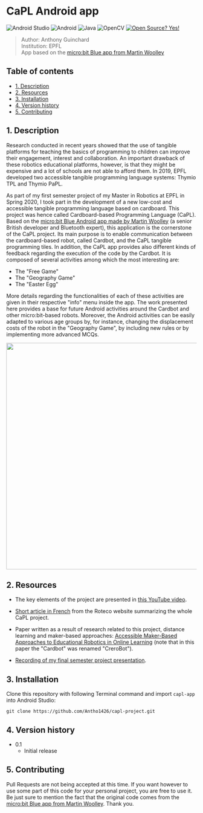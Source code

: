 # CaPL Android app

![Android Studio](https://img.shields.io/badge/Android_Studio-3DDC84?style=for-the-badge&logo=android-studio&logoColor=white)
![Android](https://img.shields.io/badge/Android-3DDC84?style=for-the-badge&logo=android&logoColor=white)
![Java](https://img.shields.io/badge/java-%23ED8B00.svg?style=for-the-badge&logo=java&logoColor=white)
![OpenCV](https://img.shields.io/badge/opencv-%23white.svg?style=for-the-badge&logo=opencv&logoColor=white)
[![Open Source? Yes!](https://badgen.net/badge/Open%20Source%20%3F/Yes%21/blue?icon=github)](https://github.com/Naereen/badges/)

[comment]: <> (Badges taken from: https://github.com/Ileriayo/markdown-badges and https://github.com/alexandresanlim/Badges4-README.md-Profile)

 > Author: Anthony Guinchard <br>
 > Institution: EPFL <br>
 > App based on the [micro:bit Blue app from Martin Woolley](https://github.com/microbit-foundation/microbit-blue)
 
## Table of contents
* [1. Description](#1-description)
* [2. Resources](#2-resources)
* [3. Installation](#3-installation)
* [4. Version history](#4-version-history)
* [5. Contributing](#5-contributing)

<!-- toc -->

## 1. Description

Research conducted in recent years showed that the use of tangible platforms for teaching the basics of programming to children can improve their engagement, interest and collaboration. An important drawback of these robotics educational platforms, however, is that they might be expensive and a lot of schools are not able to afford them. In 2019, EPFL developed two accessible tangible programming language systems: Thymio TPL and Thymio PaPL.

As part of my first semester project of my Master in Robotics at EPFL in Spring 2020, I took part in the development of a new low-cost and accessible tangible programming language based on cardboard. This project was hence called Cardboard-based Programming Language (CaPL). Based on the [micro:bit Blue Android app made by Martin Woolley](https://github.com/microbit-foundation/microbit-blue) (a senior British developer and Bluetooth expert), this application is the cornerstone of the CaPL project. Its main purpose is to enable communication between the cardboard-based robot, called Cardbot, and the CaPL tangible programming tiles. In addition, the CaPL app provides also different kinds of feedback regarding the execution of the code by the Cardbot. It is composed of several activities among which the most interesting are:

- The "Free Game"
- The "Geography Game"
- The "Easter Egg"

More details regarding the functionalities of each of these activities are given in their respective "info" menu inside the app.
The work presented here provides a base for future Android activities around the Cardbot and other micro:bit-based robots. Moreover, the Android activities can be easily adapted to various age groups by, for instance, changing the displacement costs of the robot in the "Geography Game", by including new rules or by implementing more advanced MCQs. 

<p align="center">
	<img src="title_with_geography_activity.png" height="600">
</p>

## 2. Resources

* The key elements of the project are presented in [this YouTube video](https://www.youtube.com/watch?v=SX8Q3Wv9Q3Q).

* [Short article in French](https://www.roteco.ch/fr/nouveautes/programmation-dun-robot-avec-des-blocs-en-carton-et-une-application-android/) from the Roteco website summarizing the whole CaPL project.

* Paper written as a result of research related to this project, distance learning and maker-based approaches: [Accessible Maker-Based Approaches to Educational Robotics in Online Learning](https://ieeexplore.ieee.org/document/9471866) (note that in this paper the "Cardbot" was renamed "CreroBot").

* [Recording of my final semester project presentation](https://youtu.be/kO5qkA_hCcY).

## 3. Installation

Clone this repository with following Terminal command and import `capl-app` into Android Studio:

```
git clone https://github.com/Antho1426/capl-project.git
```

## 4. Version history
* 0.1
    * Initial release

## 5. Contributing

Pull Requests are not being accepted at this time. If you want however to use some part of this code for your personal project, you are free to use it. Be just sure to mention the fact that the original code comes from the [micro:bit Blue app from Martin Woolley](https://github.com/microbit-foundation/microbit-blue). Thank you.